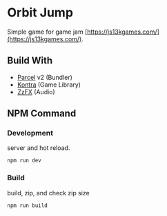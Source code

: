 # Orbit Jump
Simple game for game jam [https://js13kgames.com/](https://js13kgames.com/).

## Build With
- [Parcel](https://parceljs.org/) v2 (Bundler)
- [Kontra](https://straker.github.io/kontra/) (Game Library)
- [ZzFX](https://github.com/KilledByAPixel/ZzFX) (Audio)

## NPM Command

### Development
server and hot reload.
```
npm run dev
```

### Build
build, zip, and check zip size

```
npm run build
```